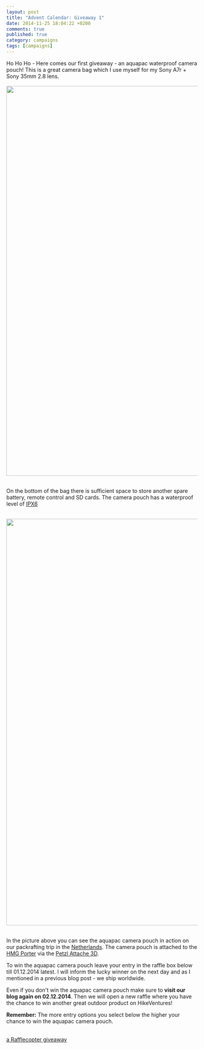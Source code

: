 ```yaml
---
layout: post
title: "Advent Calendar: Giveaway 1"
date: 2014-11-25 18:04:22 +0200
comments: true
published: true
category: campaigns
tags: [campaigns]
---
```

Ho Ho Ho - Here comes our first giveaway - an aquapac waterproof camera pouch! This is a great camera bag which I use myself for my Sony A7r + Sony 35mm 2.8 lens. <br><br>
<a href="https://www.flickr.com/photos/90204224@N07/15876933245"><img src="https://farm8.staticflickr.com/7504/15876933245_5f2da0043d_b.jpg" width="1024" height="1024"></a><!--more--><br><br>

On the bottom of the bag there is sufficient space to store another spare battery, remote control and SD cards. The camera pouch has a waterproof level of [IPX6](http://en.wikipedia.org/wiki/IP_Code) <br><br>

<a href="https://www.flickr.com/photos/90204224@N07/13975500852"><img src="https://farm8.staticflickr.com/7247/13975500852_2ff83c7e52_h.jpg" width="1600" height="1068"></a><br><br>

In the picture above you can see the aquapac camera pouch in action on our packrafting trip in the [Netherlands](http://hikeventures.com/packrafting-in-the-weerribben-wieden-national-park/). The camera pouch is attached to the [HMG Porter](http://hikeventures.com/gear-review-hmg-porter-4400-black/) via the [Petzl Attache 3D](http://hikeventures.com/petzl-attache-3d/).

To win the aquapac camera pouch leave your entry in the raffle box below till 01.12.2014 latest. I will inform the lucky winner on the next day and as I mentioned in a previous blog post - we ship worldwide.

Even if you don't win the aquapac camera pouch make sure to <strong>visit our blog again on 02.12.2014</strong>. Then we will open a new raffle where you have the chance to win another great outdoor product on HikeVentures!

<strong>Remember:</strong> The more entry options you select below the higher your chance to win the aquapac camera pouch.<br><br>

<a class="rcptr" href="http://www.rafflecopter.com/rafl/display/9698c3701/" rel="nofollow" data-raflid="9698c3701" data-theme="classic" data-template="547383d1349ca46723745c71" id="rcwidget_nb6zp4vv">a Rafflecopter giveaway</a>
<script src="//widget-prime.rafflecopter.com/launch.js"></script>
